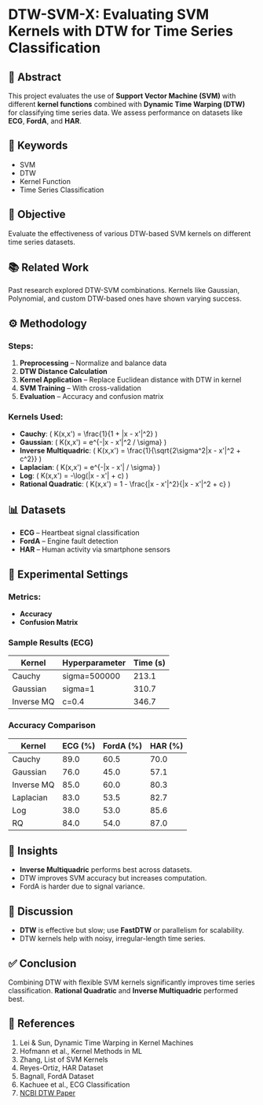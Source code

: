 # DTW-SVM-X: Evaluating SVM Kernels with DTW for Time Series Classification

## 📌 Abstract
This project evaluates the use of **Support Vector Machine (SVM)** with different **kernel functions** combined with **Dynamic Time Warping (DTW)** for classifying time series data. We assess performance on datasets like **ECG**, **FordA**, and **HAR**.

## 🔑 Keywords
- SVM
- DTW
- Kernel Function
- Time Series Classification

## 🎯 Objective
Evaluate the effectiveness of various DTW-based SVM kernels on different time series datasets.

## 📚 Related Work
Past research explored DTW-SVM combinations. Kernels like Gaussian, Polynomial, and custom DTW-based ones have shown varying success.

## ⚙️ Methodology

### Steps:
1. **Preprocessing** – Normalize and balance data
2. **DTW Distance Calculation**
3. **Kernel Application** – Replace Euclidean distance with DTW in kernel
4. **SVM Training** – With cross-validation
5. **Evaluation** – Accuracy and confusion matrix

### Kernels Used:
- **Cauchy**: \( K(x,x') = \frac{1}{1 + \|x - x'\|^2} \)
- **Gaussian**: \( K(x,x') = e^{-\|x - x'\|^2 / \sigma} \)
- **Inverse Multiquadric**: \( K(x,x') = \frac{1}{\sqrt{2\sigma^2\|x - x'\|^2 + c^2}} \)
- **Laplacian**: \( K(x,x') = e^{-\|x - x'\| / \sigma} \)
- **Log**: \( K(x,x') = -\log(\|x - x'\| + c) \)
- **Rational Quadratic**: \( K(x,x') = 1 - \frac{\|x - x'\|^2}{\|x - x'\|^2 + c} \)

## 📊 Datasets
- **ECG** – Heartbeat signal classification
- **FordA** – Engine fault detection
- **HAR** – Human activity via smartphone sensors

## 🔧 Experimental Settings

### Metrics:
- **Accuracy**
- **Confusion Matrix**

### Sample Results (ECG)
| Kernel | Hyperparameter | Time (s) |
|--------|----------------|----------|
| Cauchy | sigma=500000   | 213.1    |
| Gaussian | sigma=1     | 310.7    |
| Inverse MQ | c=0.4      | 346.7    |

### Accuracy Comparison
| Kernel | ECG (%) | FordA (%) | HAR (%) |
|--------|---------|-----------|---------|
| Cauchy | 89.0    | 60.5      | 70.0    |
| Gaussian | 76.0  | 45.0      | 57.1    |
| Inverse MQ | 85.0 | 60.0      | 80.3    |
| Laplacian | 83.0 | 53.5      | 82.7    |
| Log     | 38.0   | 53.0      | 85.6    |
| RQ      | 84.0   | 54.0      | 87.0    |

## 💬 Insights
- **Inverse Multiquadric** performs best across datasets.
- DTW improves SVM accuracy but increases computation.
- FordA is harder due to signal variance.

## 🧠 Discussion
- **DTW** is effective but slow; use **FastDTW** or parallelism for scalability.
- DTW kernels help with noisy, irregular-length time series.

## ✅ Conclusion
Combining DTW with flexible SVM kernels significantly improves time series classification. **Rational Quadratic** and **Inverse Multiquadric** performed best.

## 📖 References
1. Lei & Sun, Dynamic Time Warping in Kernel Machines
2. Hofmann et al., Kernel Methods in ML
3. Zhang, List of SVM Kernels
4. Reyes-Ortiz, HAR Dataset
5. Bagnall, FordA Dataset
6. Kachuee et al., ECG Classification
7. [NCBI DTW Paper](https://www.ncbi.nlm.nih.gov/pmc/articles/PMC4120293/)

